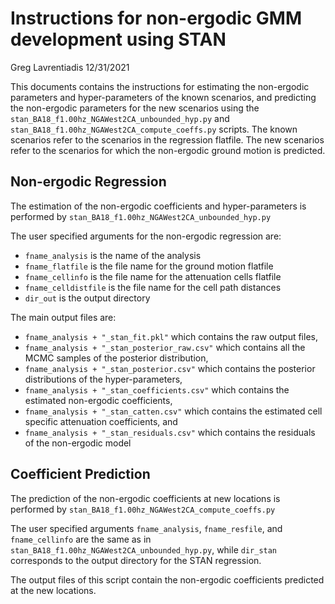 Instructions for non-ergodic GMM <br> development using STAN
================
Greg Lavrentiadis
12/31/2021

This documents contains the instructions for estimating the non-ergodic
parameters and hyper-parameters of the known scenarios, and predicting
the non-ergodic parameters for the new scenarios using the
`stan_BA18_f1.00hz_NGAWest2CA_unbounded_hyp.py` and
`stan_BA18_f1.00hz_NGAWest2CA_compute_coeffs.py` scripts. The known
scenarios refer to the scenarios in the regression flatfile. The new
scenarios refer to the scenarios for which the non-ergodic ground motion
is predicted.

## Non-ergodic Regression

The estimation of the non-ergodic coefficients and hyper-parameters is
performed by `stan_BA18_f1.00hz_NGAWest2CA_unbounded_hyp.py`

The user specified arguments for the non-ergodic regression are:

-   `fname_analysis` is the name of the analysis
-   `fname_flatfile` is the file name for the ground motion flatfile
-   `fname_cellinfo` is the file name for the attenuation cells flatfile
-   `fname_celldistfile` is the file name for the cell path distances
-   `dir_out` is the output directory

The main output files are:

-   `fname_analysis + "_stan_fit.pkl"` which contains the raw output
    files,
-   `fname_analysis + "_stan_posterior_raw.csv"` which contains all the
    MCMC samples of the posterior distribution,
-   `fname_analysis + "_stan_posterior.csv"` which contains the
    posterior distributions of the hyper-parameters,
-   `fname_analysis + "_stan_coefficients.csv"` which contains the
    estimated non-ergodic coefficients,
-   `fname_analysis + "_stan_catten.csv"` which contains the estimated
    cell specific attenuation coefficients, and
-   `fname_analysis + "_stan_residuals.csv"` which contains the
    residuals of the non-ergodic model

## Coefficient Prediction

The prediction of the non-ergodic coefficients at new locations is
performed by `stan_BA18_f1.00hz_NGAWest2CA_compute_coeffs.py`

The user specified arguments `fname_analysis`, `fname_resfile`, and
`fname_cellinfo` are the same as in
`stan_BA18_f1.00hz_NGAWest2CA_unbounded_hyp.py`, while `dir_stan`
corresponds to the output directory for the STAN regression.

The output files of this script contain the non-ergodic coefficients
predicted at the new locations.
